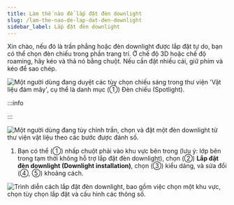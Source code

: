 ```yaml
---
title: Làm thế nào để lắp đặt đèn downlight
slug: /lam-the-nao-de-lap-dat-den-downlight
sidebar_label: Lắp đặt đèn downlight
---
```


Xin chào, nếu đó là trần phẳng hoặc đèn downlight được lắp đặt tự do, bạn có thể chọn đèn chiếu trong phần trang trí. Ở chế độ 3D hoặc chế độ roaming, hãy kéo và thả nó bằng chuột. Nếu cần đặt nhiều cái, giữ phím  và kéo để sao chép.

![Một người dùng đang duyệt các tùy chọn chiếu sáng trong thư viện 'Vật liệu đám mây', cụ thể là danh mục (①) Đèn chiếu (Spotlight).](https://storage.googleapis.com/jegavn_kb/images/04fa680f-e9f6-41df-a92f-e80b79bdde92.png)

:::info

:::

![Một người dùng đang tùy chỉnh trần, chọn và đặt một đèn downlight từ thư viện vật liệu theo các bước được đánh số.](https://storage.googleapis.com/jegavn_kb/images/c34fdad1-ba51-4f08-988a-f362faf5d8df.png)

1. Bạn có thể (①) nhấp chuột phải vào khu vực bên trong (lưu ý: lớp bên trong tạm thời không hỗ trợ lắp đặt đèn downlight), chọn (②) **Lắp đặt đèn downlight (Downlight installation)**, chọn (③) kiểu dáng, và sửa đổi (④, ⑤) khoảng cách.

![Trình diễn cách lắp đặt đèn downlight, bao gồm việc chọn một khu vực, chọn tùy chọn lắp đặt và cấu hình các thông số.](https://storage.googleapis.com/jegavn_kb/images/0a691670-4bab-4829-b448-85f756fcdc0a.png)